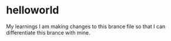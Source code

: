 # helloworld
My learnings
I am making changes to this brance file so that I can differentiate this brance with mine.
